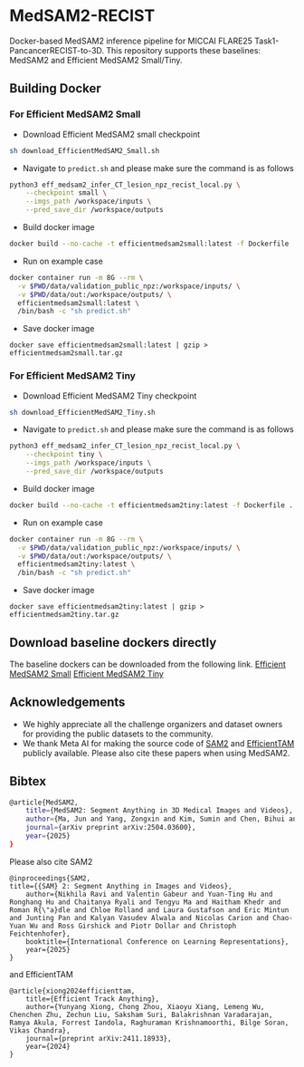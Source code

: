 # MedSAM2-RECIST

Docker-based MedSAM2 inference pipeline for MICCAI FLARE25 Task1-PancancerRECIST-to-3D. 
This repository supports these baselines: MedSAM2 and Efficient MedSAM2 Small/Tiny.


## Building Docker

### For Efficient MedSAM2 Small

- Download Efficient MedSAM2 small checkpoint
```bash
sh download_EfficientMedSAM2_Small.sh
```
- Navigate to `predict.sh` and please make sure the command is as follows
```bash
python3 eff_medsam2_infer_CT_lesion_npz_recist_local.py \
    --checkpoint small \
    --imgs_path /workspace/inputs \
    --pred_save_dir /workspace/outputs
```
- Build docker image
```bash
docker build --no-cache -t efficientmedsam2small:latest -f Dockerfile .
```
- Run on example case
```bash
docker container run -m 8G --rm \
  -v $PWD/data/validation_public_npz:/workspace/inputs/ \
  -v $PWD/data/out:/workspace/outputs/ \
  efficientmedsam2small:latest \
  /bin/bash -c "sh predict.sh" 
```
- Save docker image
```
docker save efficientmedsam2small:latest | gzip > efficientmedsam2small.tar.gz
```

### For Efficient MedSAM2 Tiny

- Download Efficient MedSAM2 Tiny checkpoint
```bash
sh download_EfficientMedSAM2_Tiny.sh
```
- Navigate to `predict.sh` and please make sure the command is as follows
```bash
python3 eff_medsam2_infer_CT_lesion_npz_recist_local.py \
    --checkpoint tiny \
    --imgs_path /workspace/inputs \
    --pred_save_dir /workspace/outputs
```
- Build docker image
```bash
docker build --no-cache -t efficientmedsam2tiny:latest -f Dockerfile .
```
- Run on example case
```bash
docker container run -m 8G --rm \
  -v $PWD/data/validation_public_npz:/workspace/inputs/ \
  -v $PWD/data/out:/workspace/outputs/ \
  efficientmedsam2tiny:latest \
  /bin/bash -c "sh predict.sh" 
```
- Save docker image
```
docker save efficientmedsam2tiny:latest | gzip > efficientmedsam2tiny.tar.gz
```

## Download baseline dockers directly
The baseline dockers can be downloaded from the following link. 
[Efficient MedSAM2 Small]()
[Efficient MedSAM2 Tiny]()

## Acknowledgements

- We highly appreciate all the challenge organizers and dataset owners for providing the public datasets to the community.
- We thank Meta AI for making the source code of [SAM2](https://github.com/facebookresearch/sam2) and [EfficientTAM](https://github.com/yformer/EfficientTAM) publicly available. Please also cite these papers when using MedSAM2. 


## Bibtex

```bash
@article{MedSAM2,
    title={MedSAM2: Segment Anything in 3D Medical Images and Videos},
    author={Ma, Jun and Yang, Zongxin and Kim, Sumin and Chen, Bihui and Baharoon, Mohammed and Fallahpour, Adibvafa and Asakereh, Reza and Lyu, Hongwei and Wang, Bo},
    journal={arXiv preprint arXiv:2504.03600},
    year={2025}
}
```
Please also cite SAM2
```
@inproceedings{SAM2,
title={{SAM} 2: Segment Anything in Images and Videos},
    author={Nikhila Ravi and Valentin Gabeur and Yuan-Ting Hu and Ronghang Hu and Chaitanya Ryali and Tengyu Ma and Haitham Khedr and Roman R{\"a}dle and Chloe Rolland and Laura Gustafson and Eric Mintun and Junting Pan and Kalyan Vasudev Alwala and Nicolas Carion and Chao-Yuan Wu and Ross Girshick and Piotr Dollar and Christoph Feichtenhofer},
    booktitle={International Conference on Learning Representations},
    year={2025}
}
```

and EfficientTAM

```
@article{xiong2024efficienttam,
    title={Efficient Track Anything},
    author={Yunyang Xiong, Chong Zhou, Xiaoyu Xiang, Lemeng Wu, Chenchen Zhu, Zechun Liu, Saksham Suri, Balakrishnan Varadarajan, Ramya Akula, Forrest Iandola, Raghuraman Krishnamoorthi, Bilge Soran, Vikas Chandra},
    journal={preprint arXiv:2411.18933},
    year={2024}
}
```

